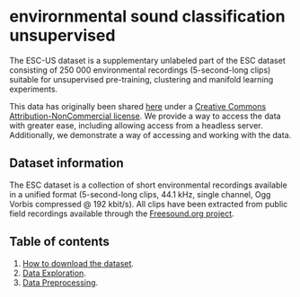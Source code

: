 # envirornmental sound classification unsupervised

The ESC-US dataset is a supplementary unlabeled part of the ESC dataset consisting of
250 000 environmental recordings (5-second-long clips) suitable for unsupervised pre-training,
clustering and manifold learning experiments.

This data has originally been shared [here](https://dx.doi.org/10.7910/DVN/YDEPUT) under a [Creative Commons
Attribution-NonCommercial license](http://creativecommons.org/licenses/by-nc/3.0/). We provide a way to access the data with greater ease, including allowing access from a headless server. Additionally, we demonstrate a way of accessing and working with the data.


## Dataset information

The ESC dataset is a collection of short environmental recordings available in a unified format (5-second-long clips, 44.1 kHz, single channel, Ogg Vorbis compressed @ 192 kbit/s). All clips have been extracted from public field recordings available through the [Freesound.org  project](http://freesound.org/).

## Table of contents

1. [How to download the dataset](https://github.com/earthspecies/library/blob/main/environmental_sound_classification_unsupervised/01_Download_Dataset.ipynb).
2. [Data Exploration](https://github.com/earthspecies/library/blob/main/environmental_sound_classification_unsupervised/02_Data_Exploration.ipynb).
3. [Data Preprocessing](https://github.com/earthspecies/library/blob/main/environmental_sound_classification_unsupervised/99_Data_Preprocessing.ipynb).
